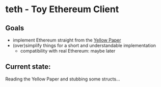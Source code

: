 # teth - Toy Ethereum Client

## Goals
* implement Ethereum straight from the [Yellow Paper](https://github.com/ethereum/yellowpaper/)
* (over)simplify things for a short and understandable implementation
  - compatibility with real Ethereum: maybe later

## Current state:
Reading the Yellow Paper and stubbing some structs...
